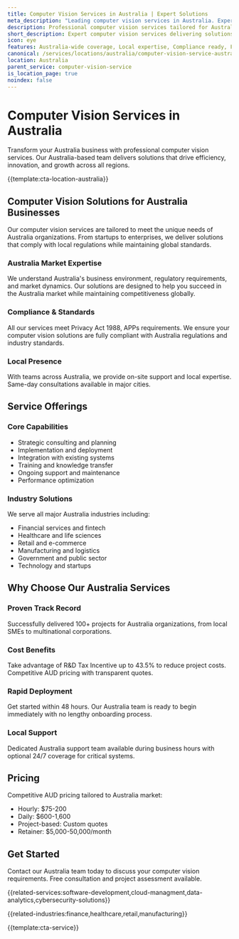 ```yaml
---
title: Computer Vision Services in Australia | Expert Solutions
meta_description: "Leading computer vision services in Australia. Expert teams, proven results, R&D Tax Incentive up to 43.5%. Get started today."
description: Professional computer vision services tailored for Australia businesses
short_description: Expert computer vision services delivering solutions across Australia.
icon: eye
features: Australia-wide coverage, Local expertise, Compliance ready, Fast deployment, Cost-effective, Proven results
canonical: /services/locations/australia/computer-vision-service-australia.html
location: Australia
parent_service: computer-vision-service
is_location_page: true
noindex: false
---
```


# Computer Vision Services in Australia

Transform your Australia business with professional computer vision services. Our Australia-based team delivers solutions that drive efficiency, innovation, and growth across all regions.

{{template:cta-location-australia}}

## Computer Vision Solutions for Australia Businesses

Our computer vision services are tailored to meet the unique needs of Australia organizations. From startups to enterprises, we deliver solutions that comply with local regulations while maintaining global standards.

### Australia Market Expertise

We understand Australia's business environment, regulatory requirements, and market dynamics. Our solutions are designed to help you succeed in the Australia market while maintaining competitiveness globally.

### Compliance & Standards

All our services meet Privacy Act 1988, APPs requirements. We ensure your computer vision solutions are fully compliant with Australia regulations and industry standards.

### Local Presence

With teams across Australia, we provide on-site support and local expertise. Same-day consultations available in major cities.

## Service Offerings

### Core Capabilities
- Strategic consulting and planning
- Implementation and deployment
- Integration with existing systems
- Training and knowledge transfer
- Ongoing support and maintenance
- Performance optimization

### Industry Solutions
We serve all major Australia industries including:
- Financial services and fintech
- Healthcare and life sciences
- Retail and e-commerce
- Manufacturing and logistics
- Government and public sector
- Technology and startups

## Why Choose Our Australia Services

### Proven Track Record
Successfully delivered 100+ projects for Australia organizations, from local SMEs to multinational corporations.

### Cost Benefits
Take advantage of R&D Tax Incentive up to 43.5% to reduce project costs. Competitive AUD pricing with transparent quotes.

### Rapid Deployment
Get started within 48 hours. Our Australia team is ready to begin immediately with no lengthy onboarding process.

### Local Support
Dedicated Australia support team available during business hours with optional 24/7 coverage for critical systems.

## Pricing

Competitive AUD pricing tailored to Australia market:
- Hourly: $75-200
- Daily: $600-1,600
- Project-based: Custom quotes
- Retainer: $5,000-50,000/month

## Get Started

Contact our Australia team today to discuss your computer vision requirements. Free consultation and project assessment available.

{{related-services:software-development,cloud-managment,data-analytics,cybersecurity-solutions}}

{{related-industries:finance,healthcare,retail,manufacturing}}

{{template:cta-service}}
